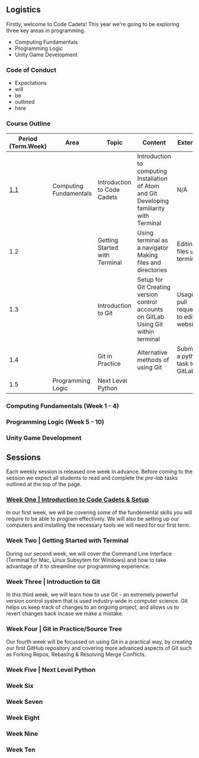 [//]: # (This is the plan for Year Seven)

## Logistics

Firstly, welcome to Code Cadets! This year we're going to be exploring three key areas in programming.

- Computing Fundamentals
- Programming Logic
- Unity Game Development

### Code of Conduct

- Expectations
- will
- be
- outlined
- here

### Course Outline

| Period (Term.Week) | Area                   | Topic                         | Content                                                                                     | Extension                                   |
|--------------------|------------------------|-------------------------------|---------------------------------------------------------------------------------------------|---------------------------------------------|
| [1.1](one.md)                | Computing Fundamentals | Introduction to Code Cadets   | Introduction to computing Installation of Atom and Git Developing familiarity with Terminal | N/A                                         |
| 1.2                |                        | Getting Started with Terminal | Using terminal as a navigator Making files and directories                                  | Editing files using terminal                |
| 1.3                |                        | Introduction to Git           | Setup for Git Creating version control accounts on GitLab Using Git within terminal         | Usage of pull requests to edit this website |
| 1.4                |                        | Git in Practice               | Alternative methods of using Git                                                            | Submitting a python task to GitLab          |
| 1.5                | Programming Logic      | Next Level Python             |                                                                                             |                                             |

### Computing Fundamentals (Week 1 - 4)

### Programming Logic (Week 5 - 10)

### Unity Game Development

## Sessions

Each weekly session is released one week in advance. Before coming to the session we expect all students to read and complete the *pre-lab* tasks outlined at the top of the page.

### [Week One | Introduction to Code Cadets & Setup](one.md)

In our first week, we will be covering some of the fundemental skills you will require to be able to program effectively. We will also be setting up our computers and installing the necessary tools we will need for our first term.

###  Week Two | Getting Started with Terminal

During our second week, we will cover the Command Line Interface (Terminal for Mac, Linux Subsytem for Windows) and how to take advantage of it to streamline our programming experience.

###  Week Three | Introduction to Git

In this third week, we will learn how to use Git - an extremely powerful version control system that is used industry-wide in computer science. Git helps us keep track of changes to an ongoing project, and allows us to revert changes back incase we make a mistake.

###  Week Four | Git in Practice/Source Tree

Our fourth week will be focussed on using Git in a practical way, by creating our first GitHub repository and covering more advanced aspects of Git such as Forking Repos, Rebasing & Resolving Merge Conflicts.

###  Week Five | Next Level Python

###  Week Six

###  Week Seven

###  Week Eight

### Week Nine

### Week Ten
